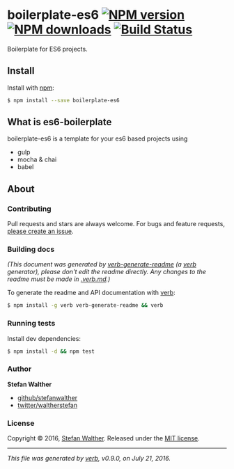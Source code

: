 # boilerplate-es6 [![NPM version](https://img.shields.io/npm/v/boilerplate-es6.svg?style=flat)](https://www.npmjs.com/package/boilerplate-es6) [![NPM downloads](https://img.shields.io/npm/dm/boilerplate-es6.svg?style=flat)](https://npmjs.org/package/boilerplate-es6) [![Build Status](https://img.shields.io/travis/stefanwalther/boilerplate-es6.svg?style=flat)](https://travis-ci.org/stefanwalther/boilerplate-es6)

Boilerplate for ES6 projects.

## Install

Install with [npm](https://www.npmjs.com/):

```sh
$ npm install --save boilerplate-es6
```

## What is es6-boilerplate

boilerplate-es6 is a template for your es6 based projects using

* gulp
* mocha & chai
* babel

## About

### Contributing

Pull requests and stars are always welcome. For bugs and feature requests, [please create an issue](../../issues/new).

### Building docs

_(This document was generated by [verb-generate-readme](https://github.com/verbose/verb-generate-readme) (a [verb](https://github.com/verbose/verb) generator), please don't edit the readme directly. Any changes to the readme must be made in [.verb.md](.verb.md).)_

To generate the readme and API documentation with [verb](https://github.com/verbose/verb):

```sh
$ npm install -g verb verb-generate-readme && verb
```

### Running tests

Install dev dependencies:

```sh
$ npm install -d && npm test
```

### Author

**Stefan Walther**

* [github/stefanwalther](https://github.com/stefanwalther)
* [twitter/waltherstefan](http://twitter.com/waltherstefan)

### License

Copyright © 2016, [Stefan Walther](https://github.com/stefanwalther).
Released under the [MIT license](https://github.com/stefanwalther/boilerplate-es6/blob/master/LICENSE).

***

_This file was generated by [verb](https://github.com/verbose/verb), v0.9.0, on July 21, 2016._